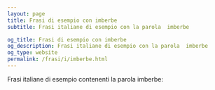 ```yaml
---
layout: page
title: Frasi di esempio con imberbe 
subtitle: Frasi italiane di esempio con la parola  imberbe

og_title: Frasi di esempio con imberbe 
og_description: Frasi italiane di esempio con la parola  imberbe
og_type: website
permalink: /frasi/i/imberbe.html
---
```


Frasi italiane di esempio contenenti la parola imberbe:


